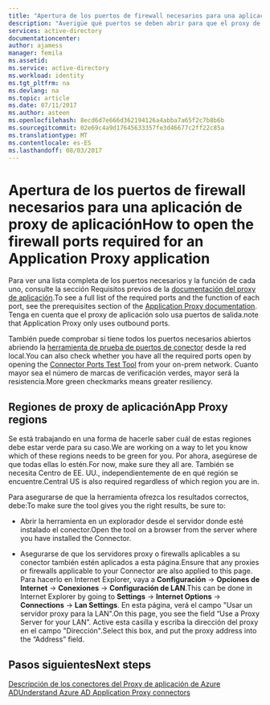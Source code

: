 ```yaml
---
title: "Apertura de los puertos de firewall necesarios para una aplicación de proxy de aplicación | Microsoft Docs"
description: "Averigüe qué puertos se deben abrir para que el proxy de aplicación de Azure AD funcione correctamente"
services: active-directory
documentationcenter: 
author: ajamess
manager: femila
ms.assetid: 
ms.service: active-directory
ms.workload: identity
ms.tgt_pltfrm: na
ms.devlang: na
ms.topic: article
ms.date: 07/11/2017
ms.author: asteen
ms.openlocfilehash: 8ecd6d7e666d362194126a4abba7a65f2c7b8b6b
ms.sourcegitcommit: 02e69c4a9d17645633357fe3d46677c2ff22c85a
ms.translationtype: MT
ms.contentlocale: es-ES
ms.lasthandoff: 08/03/2017
---
```

# <a name="how-to-open-the-firewall-ports-required-for-an-application-proxy-application"></a><span data-ttu-id="2499d-103">Apertura de los puertos de firewall necesarios para una aplicación de proxy de aplicación</span><span class="sxs-lookup"><span data-stu-id="2499d-103">How to open the firewall ports required for an Application Proxy application</span></span>

<span data-ttu-id="2499d-104">Para ver una lista completa de los puertos necesarios y la función de cada uno, consulte la sección Requisitos previos de la [documentación del proxy de aplicación](https://docs.microsoft.com/azure/active-directory/active-directory-application-proxy-enable).</span><span class="sxs-lookup"><span data-stu-id="2499d-104">To see a full list of the required ports and the function of each port, see the prerequisites section of the [Application Proxy documentation](https://docs.microsoft.com/azure/active-directory/active-directory-application-proxy-enable).</span></span> <span data-ttu-id="2499d-105">Tenga en cuenta que el proxy de aplicación solo usa puertos de salida.</span><span class="sxs-lookup"><span data-stu-id="2499d-105">note that Application Proxy only uses outbound ports.</span></span>

<span data-ttu-id="2499d-106">También puede comprobar si tiene todos los puertos necesarios abiertos abriendo la [herramienta de prueba de puertos de conector](https://aadap-portcheck.connectorporttest.msappproxy.net/) desde la red local.</span><span class="sxs-lookup"><span data-stu-id="2499d-106">You can also check whether you have all the required ports open by opening the [Connector Ports Test Tool](https://aadap-portcheck.connectorporttest.msappproxy.net/) from your on-prem network.</span></span> <span data-ttu-id="2499d-107">Cuanto mayor sea el número de marcas de verificación verdes, mayor será la resistencia.</span><span class="sxs-lookup"><span data-stu-id="2499d-107">More green checkmarks means greater resiliency.</span></span> 

## <a name="app-proxy-regions"></a><span data-ttu-id="2499d-108">Regiones de proxy de aplicación</span><span class="sxs-lookup"><span data-stu-id="2499d-108">App Proxy regions</span></span>

<span data-ttu-id="2499d-109">Se está trabajando en una forma de hacerle saber cuál de estas regiones debe estar verde para su caso.</span><span class="sxs-lookup"><span data-stu-id="2499d-109">We are working on a way to let you know which of these regions needs to be green for you.</span></span> <span data-ttu-id="2499d-110">Por ahora, asegúrese de que todas ellas lo estén.</span><span class="sxs-lookup"><span data-stu-id="2499d-110">For now, make sure they all are.</span></span> <span data-ttu-id="2499d-111">También se necesita Centro de EE. UU., independientemente de en qué región se encuentre.</span><span class="sxs-lookup"><span data-stu-id="2499d-111">Central US is also required regardless of which region you are in.</span></span>

<span data-ttu-id="2499d-112">Para asegurarse de que la herramienta ofrezca los resultados correctos, debe:</span><span class="sxs-lookup"><span data-stu-id="2499d-112">To make sure the tool gives you the right results, be sure to:</span></span>

-   <span data-ttu-id="2499d-113">Abrir la herramienta en un explorador desde el servidor donde esté instalado el conector.</span><span class="sxs-lookup"><span data-stu-id="2499d-113">Open the tool on a browser from the server where you have installed the Connector.</span></span>

-   <span data-ttu-id="2499d-114">Asegurarse de que los servidores proxy o firewalls aplicables a su conector también estén aplicados a esta página.</span><span class="sxs-lookup"><span data-stu-id="2499d-114">Ensure that any proxies or firewalls applicable to your Connector are also applied to this page.</span></span> <span data-ttu-id="2499d-115">Para hacerlo en Internet Explorer, vaya a **Configuración** -&gt; **Opciones de Internet** -&gt; **Conexiones** -&gt; **Configuración de LAN**.</span><span class="sxs-lookup"><span data-stu-id="2499d-115">This can be done in Internet Explorer by going to **Settings** -&gt; **Internet Options** -&gt; **Connections** -&gt; **Lan Settings**.</span></span> <span data-ttu-id="2499d-116">En esta página, verá el campo "Usar un servidor proxy para la LAN".</span><span class="sxs-lookup"><span data-stu-id="2499d-116">On this page, you see the field “Use a Proxy Server for your LAN”.</span></span> <span data-ttu-id="2499d-117">Active esta casilla y escriba la dirección del proxy en el campo "Dirección".</span><span class="sxs-lookup"><span data-stu-id="2499d-117">Select this box, and put the proxy address into the “Address” field.</span></span>

## <a name="next-steps"></a><span data-ttu-id="2499d-118">Pasos siguientes</span><span class="sxs-lookup"><span data-stu-id="2499d-118">Next steps</span></span>
[<span data-ttu-id="2499d-119">Descripción de los conectores del Proxy de aplicación de Azure AD</span><span class="sxs-lookup"><span data-stu-id="2499d-119">Understand Azure AD Application Proxy connectors</span></span>](application-proxy-understand-connectors.md)
